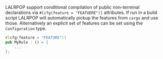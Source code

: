 LALRPOP support conditional compilation of public non-terminal declarations via `#[cfg(feature = "FEATUERE")]` attributes.
If run in a build script LALRPOP will automatically pickup the features from `cargo` and use those. Alternatively an explicit set of features can be set using the `Configuration` type.

```rust
#[cfg(feature = "FEATURE")]
pub MyRule : () = {
    ...
};
```
